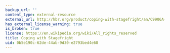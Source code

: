 ```yaml
---
backup_url: ''
content_type: external-resource
external_url: http://hbr.org/product/coping-with-stagefright/an/C9906A-PDF-ENG
has_external_license_warning: true
is_broken: true
license: https://en.wikipedia.org/wiki/All_rights_reserved
title: Coping with Stagefright
uid: 0b5e190c-62de-44ab-9d30-e2793bed4e68
---
```

